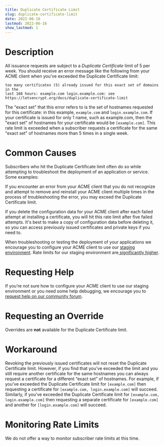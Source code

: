 ```yaml
---
title: Duplicate Certificate Limit
slug: duplicate-certificate-limit
date: 2022-06-16
lastmod: 2022-06-16
show_lastmod: 1
---
```



# Description
All issuance requests are subject to a *Duplicate Certificate* limit of 5 per
week. You should receive an error message like the following from your ACME
client when you’ve exceeded the Duplicate Certificate limit:
```
too many certificates (5) already issued for this exact set of domains in the
last 168 hours: example.com login.example.com: see https://letsencrypt.org/docs/duplicate-certificate-limit
```
The "exact set" that this error refers to is the set of hostnames requested for
this certificate: in this example, `example.com` and `login.example.com`. If
your certificate is issued for only 1 name, such as example.com, then the "exact
set" of hostnames for your certificate would be `[example.com]`. This rate limit
is exceeded when a subscriber requests a certificate for the same "exact set" of
hostnames more than 5 times in a single week.

# Common Causes

Subscribers who hit the Duplicate Certificate limit often do so while attempting
to troubleshoot the deployment of an application or service. Some examples:

If you encounter an error from your ACME client that you do not recognize and
attempt to remove and reinstall your ACME client multiple times in the process
of troubleshooting the error, you may exceed the Duplicate Certificate limit.

If you delete the configuration data for your ACME client after each failed
attempt at installing a certificate, you will hit this rate limit after five
failed attempts. It's best to make a copy of configuration data before deleting
it, so you can access previously issued certificates and private keys if you
need to.

When troubleshooting or testing the deployment of your applications we encourage
you to configure your ACME client to use our [staging
environment](/docs/staging-environment/). Rate limits for our staging
environment are[ significantly higher](/docs/staging-environment/#rate-limits).

# Requesting Help

If you’re not sure how to configure your ACME client to use our staging
environment or you need some help debugging, we encourage you to [request help
on our community forum](https://community.letsencrypt.org/c/help/13).

# Requesting an Override

Overrides are **not** available for the Duplicate Certificate limit.

# Workaround

Revoking the previously issued certificates will not reset the Duplicate
Certificate limit. However, if you find that you’ve exceeded the limit and you
still require another certificate for the same hostnames you can always request
a certificate for a different “exact set” of hostnames. For example, if you’ve
exceeded the Duplicate Certificate limit for `[example.com]` then requesting a
certificate for `[example.com, login.example.com]` will succeed. Similarly, if
you’ve exceeded the Duplicate Certificate limit for `[example.com,
login.example.com]` then requesting a separate certificate for `[example.com]`
and another for `[login.example.com]` will succeed.

# Monitoring Rate Limits

We do not offer a way to monitor subscriber rate limits at this time.

